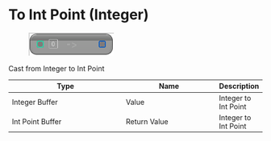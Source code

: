 # To Int Point (Integer)

<div align="left" data-full-width="false">

<figure><img src="To_Int_Point_(Integer).png" alt=""><figcaption></figcaption></figure>

</div>

Cast from Integer to Int Point

<table>
<thead><tr><th width="250">Type</th><th width="200">Name</th><th>Description</th></tr></thead>
<tbody>
<tr><td>Integer Buffer</td><td>Value</td><td>Integer to Int Point</td></tr>
<tr><td>Int Point Buffer</td><td>Return Value</td><td>Integer to Int Point</td></tr>
</tbody>
</table>